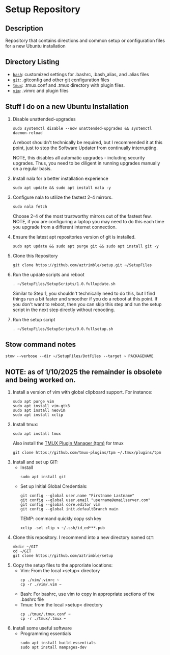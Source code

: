 # Setup Repository
## Description
Repository that contains directions and common setup or configuration files for a new Ubuntu installation

## Directory Listing
- [`bash`](/bash): customized settings for .bashrc, .bash_alias, and .alias files
- [`git`](/git): .gitconfig and other git configuration files 
- [`tmux`](/tmux): .tmux.conf and .tmux directory with plugin files.
- [`vim`](/vim): .vimrc and plugin files
## Stuff I do on a new Ubuntu Installation
1. Disable unattended-upgrades
    ```
    sudo systemctl disable --now unattended-upgrades && systemctl daemon-reload
    ```
    A reboot shouldn't technically be required, but I recommended it at this point, just to stop the Software Updater from continually interrupting.

    NOTE, this disables all automatic upgrades - including security upgrades. Thus, you need to be diligent in running upgrades manually on a regular basis.
1. Install nala for a better installation experience
    ```
    sudo apt update && sudo apt install nala -y
    ```
1. Configure nala to utilize the fastest 2-4 mirrors.
    ```
    sudo nala fetch 
    ```
    Choose 2-4 of the most trustworthy mirrors out of the fastest few.
    NOTE, if you are configuring a laptop you may need to do this each time you upgrade from a different internet connection.
1. Ensure the latest apt repositories version of git is installed.
    ```
    sudo apt update && sudo apt purge git && sudo apt install git -y
    ```
1. Clone this Repository
    ```
    git clone https://github.com/aztrimble/setup.git ~/SetupFiles
    ```
1. Run the update scripts and reboot
    ```
    . ~/SetupFiles/SetupScripts/1.0.fullupdate.sh
    ```
    Similar to Step 1, you shouldn't technically need to do this, but I find things run a bit faster and smoother if you do a reboot at this point. If you don't want to reboot, then you can skip this step and run the setup script in the next step directly without rebooting.
1. Run the setup script
    ```
    . ~/SetupFiles/SetupScripts/0.0.fullsetup.sh
    ```

## Stow command notes
```
stow --verbose --dir ~/SetupFiles/DotFiles --target ~ PACKAGENAME
```

## NOTE: as of 1/10/2025 the remainder is obsolete and being worked on.
1. Install a version of vim with global clipboard support. For instance:
    ```
    sudo apt purge vim
    sudo apt install vim-gtk3
    sudo apt install neovim
    sudo apt install xclip
    ```
1. Install tmux:
    ```
    sudo apt install tmux
    ```
    Also install the [TMUX Plugin Manager (tpm)](https://github.com/tmux-plugins/tpm) for tmux
   ```
   git clone https://github.com/tmux-plugins/tpm ~/.tmux/plugins/tpm
   ```
1. Install and set up GIT:
    - Install
        ```
        sudo apt install git
        ```
    - Set up Initial Global Credentials:
        ```
        git config --global user.name "Firstname Lastname"
        git config --global user.email "username@emailserver.com"
        git config --global core.editor vim
        git config --global init.defaultBranch main
        ```
        TEMP: command quickly copy ssh key
        ```
        xclip -sel clip < ~/.ssh/id_ed***.pub
        ```
1. Clone this repository. I recommend into a new directory named `GIT`:
    ```
    mkdir ~/GIT
    cd ~/GIT
    git clone https://github.com/aztrimble/setup
    ```
1. Copy the setup files to the approriate locations:
    - Vim: From the local >setup< directory
        ```
        cp ./vim/.vimrc ~
        cp -r ./vim/.vim ~
        ```
    - Bash: For bashrc, use vim to copy in appropriate sections of the .bashrc file
    - Tmux: from the local >setup< directory
        ```
        cp ./tmux/.tmux.conf ~
        cp -r ./tmux/.tmux ~
        ```
1. Install some useful software
    - Programming essentials
        ```
        sudo apt install build-essentials
        sudo apt install manpages-dev
        ```
